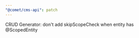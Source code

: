 ```yaml
---
"@comet/cms-api": patch
---
```


CRUD Generator: don't add skipScopeCheck when entity has @ScopedEntity
